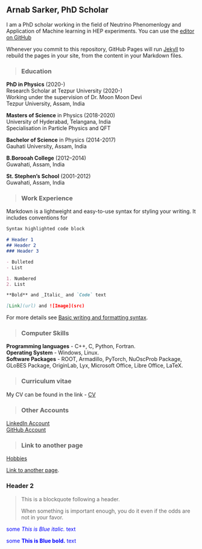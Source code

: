 ## Arnab Sarker, PhD Scholar

I am a PhD scholar working in the field of Neutrino Phenomenlogy and Application of Machine learning in HEP experiments. You can use the [editor on GitHub](https://github.com/Arnab-Sarker/Arnab-Sarker.github.io/edit/main/README.md) 

Whenever you commit to this repository, GitHub Pages will run [Jekyll](https://jekyllrb.com/) to rebuild the pages in your site, from the content in your Markdown files.

>### Education

**PhD in Physics** (2020-)  
Research Scholar at Tezpur University (2020-)  
Working under the supervision of Dr. Moon Moon Devi  
Tezpur University, Assam, India

**Masters of Science** in Physics (2018-2020)  
University of Hyderabad, Telangana, India  
Specialisation in Particle Physics and QFT  

**Bachelor of Science** in Physics (2014-2017)  
Gauhati University, Assam, India  

**B.Borooah College** (2012–2014)  
Guwahati, Assam, India  

**St. Stephen’s School** (2001-2012)  
Guwahati, Assam, India  



>### Work Experience  

Markdown is a lightweight and easy-to-use syntax for styling your writing. It includes conventions for

```markdown
Syntax highlighted code block

# Header 1
## Header 2
### Header 3

- Bulleted
- List

1. Numbered
2. List

**Bold** and _Italic_ and `Code` text

[Link](url) and ![Image](src)
```

For more details see [Basic writing and formatting syntax](https://docs.github.com/en/github/writing-on-github/getting-started-with-writing-and-formatting-on-github/basic-writing-and-formatting-syntax).

>### Computer Skills

**Programming languages** -  C++, C, Python, Fortran.  
**Operating System** - Windows, Linux.  
**Software Packages** - ROOT, Armadillo, PyTorch, NuOscProb Package, GLoBES Package, OriginLab, Lyx, Microsoft Office, Libre Office, LaTeX.  


>### Curriculum vitae

My CV can be found in the link - [CV](https://drive.google.com/file/d/1bTll_sI_UQRcEyGmn32DVg6wCAYm29pt/view?usp=sharing)

>### Other Accounts

[LinkedIn Account](https://www.linkedin.com/in/arnab-sarker-a4086b224/)  
[GitHub Account](https://github.com/Arnab-Sarker)

>### Link to another page

[Hobbies](./hobbies.html)

[Link to another page](./another-page.html).


### Header 2

> This is a blockquote following a header.
>
> When something is important enough, you do it even if the odds are not in your favor.


<span style="color:blue">some *This is Blue italic.* text</span>

<span style="color:blue">some **This is Blue bold.** text</span>

